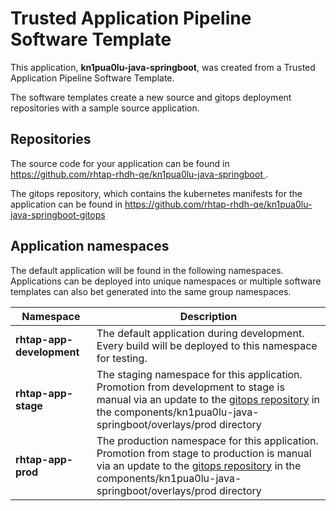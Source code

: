 # Trusted Application Pipeline Software Template

This application, **kn1pua0lu-java-springboot**, was created from a Trusted Application Pipeline Software Template.

The software templates create a new source and gitops deployment repositories with a sample source application. 

## Repositories

The source code for your application can be found in [https://github.com/rhtap-rhdh-qe/kn1pua0lu-java-springboot ](https://github.com/rhtap-rhdh-qe/kn1pua0lu-java-springboot ).
 
The gitops repository, which contains the kubernetes manifests for the application can be found in 
[https://github.com/rhtap-rhdh-qe/kn1pua0lu-java-springboot-gitops ](https://github.com/rhtap-rhdh-qe/kn1pua0lu-java-springboot-gitops ) 

## Application namespaces 

The default application will be found in the following namespaces. Applications can be deployed into unique namespaces or multiple software templates can also bet generated into the same group namespaces.  

|  Namespace   |  Description   |  
| -------- | -------- |   
| **rhtap-app-development** | The default application during development. Every build will be deployed to this namespace for testing. | 
| **rhtap-app-stage** | The staging namespace for this application. Promotion from development to stage is manual via an update to the [gitops repository](https://github.com/rhtap-rhdh-qe/kn1pua0lu-java-springboot-gitops ) in the components/kn1pua0lu-java-springboot/overlays/prod directory |  
| **rhtap-app-prod** | The production namespace for this application. Promotion from stage to production is manual via an update to the [gitops repository](https://github.com/rhtap-rhdh-qe/kn1pua0lu-java-springboot-gitops ) in the components/kn1pua0lu-java-springboot/overlays/prod directory | 